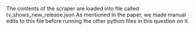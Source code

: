 The contents of the scraper are loaded into file called tv_shows_new_release.json 
As mentioned in the paper, we made manual edits to this file before running the other python files in this question on it.
